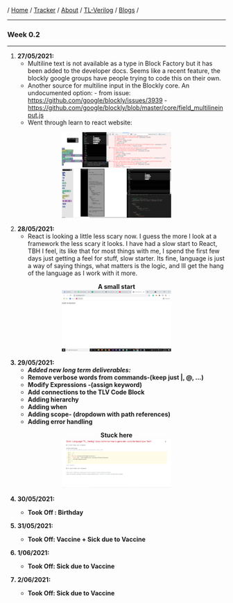 / [Home](/index) / [Tracker](/gsoc-2021) / [About](pages/gsoc/about) / [TL-Verilog](pages/gsoc/TLV) / [Blogs](pages/blogs/gsoc-final-blog) /

---

### Week 0.2

---

1. **27/05/2021:** 
   * Multiline text is not available as a type in Block Factory but it has been added to the developer docs. Seems like a recent feature, the blockly google groups have people trying to code this on their own.
   * Another source for multiline input in the Blockly core. An undocumented option: 
          - from issue:  https://github.com/google/blockly/issues/3939
          - https://github.com/google/blockly/blob/master/core/field_multilineinput.js
   * Went through learn to react website: 
<p align="center">     
  <img width="50%" height="50%" src="../../images/tracker/image48.png"> 
  <img width="50%" height="50%" src="../../images/tracker/image24.png">
</p>

2. **28/05/2021:**
   * React is looking a little less scary now. I guess the more I look at a framework the less scary it looks. I have had a slow start to React, TBH I feel, its like that for most things with me, I spend the first few days just getting a feel for stuff, slow starter. Its fine, language is just a way of saying things, what matters is the logic, and Ill get the hang of the language as I work with it more. 
<p align="center">     
  <b> A small start <b><br>
  <img width="50%" height="50%" src="../../images/tracker/image19.png"> 
</p>

3. **29/05/2021:**
   * *Added new long term deliverables:* 
   * Remove verbose words from commands-(keep just |, @, ...)
   * Modify Expressions -(assign keyword)
   * Add connections to the TLV Code Block
   * Adding hierarchy
   * Adding when 
   * Adding scope- (dropdown with path references)
   * Adding error handling
<p align="center">     
  <b> Stuck here <b><br>
  <img width="50%" height="50%" src="../../images/tracker/image43.png"> 
</p>

4. **30/05/2021:**
   * Took Off : Birthday
    
5. **31/05/2021:**
   * Took Off: Vaccine + Sick due to Vaccine
    
6. **1/06/2021:**
   * Took Off: Sick due to Vaccine
    
7. **2/06/2021:**
   * Took Off: Sick due to Vaccine
